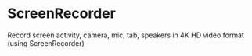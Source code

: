# ScreenRecorder
Record screen activity, camera, mic, tab, speakers in 4K HD video format (using ScreenRecorder)
# 
